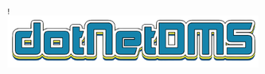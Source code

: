 !![alt text](https://github.com/mESmaC/dotNetDMS/blob/master/dotNetDMS/Res/dotNetDMS.png?raw=true)

